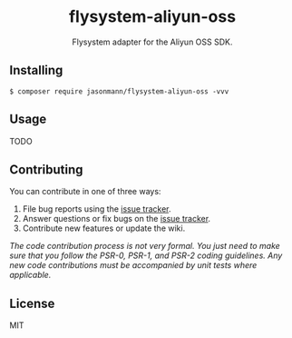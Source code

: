<h1 align="center"> flysystem-aliyun-oss </h1>

<p align="center"> Flysystem adapter for the Aliyun OSS SDK.</p>


## Installing

```shell
$ composer require jasonmann/flysystem-aliyun-oss -vvv
```

## Usage

TODO

## Contributing

You can contribute in one of three ways:

1. File bug reports using the [issue tracker](https://github.com/jasonmann/flysystem-aliyun-oss/issues).
2. Answer questions or fix bugs on the [issue tracker](https://github.com/jasonmann/flysystem-aliyun-oss/issues).
3. Contribute new features or update the wiki.

_The code contribution process is not very formal. You just need to make sure that you follow the PSR-0, PSR-1, and PSR-2 coding guidelines. Any new code contributions must be accompanied by unit tests where applicable._

## License

MIT